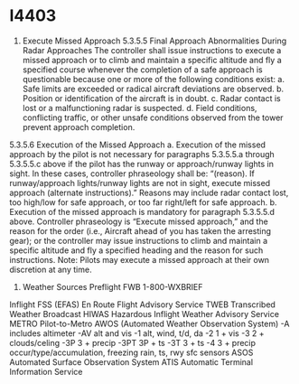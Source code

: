 # I4403

1. Execute Missed Approach
5.3.5.5 Final Approach Abnormalities During Radar Approaches
The controller shall issue instructions to execute a missed approach or to climb and maintain a specific altitude and
fly a specified course whenever the completion of a safe approach is questionable because one or more of the
following conditions exist:
a. Safe limits are exceeded or radical aircraft deviations are observed.
b. Position or identification of the aircraft is in doubt.
c. Radar contact is lost or a malfunctioning radar is suspected.
d. Field conditions, conflicting traffic, or other unsafe conditions observed from the tower prevent approach
completion.

5.3.5.6 Execution of the Missed Approach
a. Execution of the missed approach by the pilot is not necessary for paragraphs 5.3.5.5.a through 5.3.5.5.c above
if the pilot has the runway or approach/runway lights in sight. In these cases, controller phraseology shall be:
“(reason). If runway/approach lights/runway lights are not in sight, execute missed approach (alternate
instructions).” Reasons may include radar contact lost, too high/low for safe approach, or too far right/left for
safe approach.
b. Execution of the missed approach is mandatory for paragraph 5.3.5.5.d above. Controller phraseology is
“Execute missed approach,” and the reason for the order (i.e., Aircraft ahead of you has taken the arresting gear);
or the controller may issue instructions to climb and maintain a specific altitude and fly a specified heading and
the reason for such instructions.
Note: Pilots may execute a missed approach at their own discretion at any time.


1. Weather Sources
Preflight
FWB
1-800-WXBRIEF

Inflight
FSS (EFAS) En Route Flight Advisory Service
TWEB Transcribed Weather Broadcast
HIWAS Hazardous Inflight Weather Advisory Service
METRO Pilot-to-Metro
AWOS (Automated Weather Observation System)
    -A includes altimeter
    -AV alt and vis
    -1 alt, wind, t/d, da
    -2 1 + vis
    -3 2 + clouds/celing
    -3P 3 + precip
    -3PT 3P + ts
    -3T 3 + ts
    -4 3 + precip occur/type/accumulation, freezing rain, ts, rwy sfc sensors
ASOS Automated Surface Observation System
ATIS Automatic Terminal Information Service

